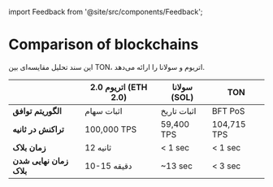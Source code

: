 import Feedback from '@site/src/components/Feedback';

# Comparison of blockchains

این سند تحلیل مقایسه‌ای بین TON، اتریوم و سولانا را ارائه می‌دهد.

|                         | اتریوم 2.0 (ETH 2.0) | سولانا (SOL)  | TON                              |
| ----------------------- | ----------------------------------------------------------------------- | -------------------------------- | -------------------------------- |
| **الگوریتم توافق**      | اثبات سهام                                                              | اثبات تاریخ                      | BFT PoS                          |
| **تراکنش در ثانیه**     | 100,000 TPS                                                             | 59,400 TPS                       | 104,715 TPS                      |
| **زمان بلاک**           | 12 ثانیه                                                                | < 1 sec | < 1 sec |
| **زمان نهایی شدن بلاک** | 10-15 دقیقه                                                             | ~13 sec          | < 3 sec |

<Feedback />

